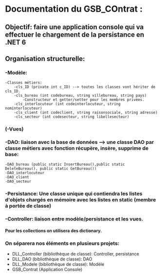 # **Documentation du GSB_COntrat :**

## Objectif: faire une application console qui va effectuer le chargement de la persistance en .NET 6

## Organisation structurelle:

### -Modèle:
	-Classes métiers:
		-cls_ID (private int c_ID) --> toutes les classes vont hériter de cls_ID. 
		-cls_bureau (int codebureau, string villebureau, string pays)
			-Constructeur et getter/setter pour les membres privées.
		-cls_interlocuteur (int codeinterlocuteur, string nominterlocuteur)
		-cls_client (int codeclient, string raisonsociale, string adresse)
		-cls_secteur (int codesecteur, string libellesecteur)
### (-Vues)

### -DAO: liaison avec la base de données --> une classe DAO par classe métiers avec fonction récupère, insère, supprime de base:
	-DAO_bureau (public static InsertBureau(),public static DeleteBureau(), public static GetBureau())
	-DAO_interlocuteur
	-DAO_client
	-DAO_secteur

### -Persistance: Une classe unique qui contiendra les listes d'objets chargés en mémoire avec les listes en static (membre à portée de classe)

### -Controller: liaison entre modèle/persistance et les vues.


#### Pour les collections on utilisera des dictionary.

### On séparera nos éléments en plusieurs projets:
- DLL_Controller (bibliothèque de classe): Controller, persistance
- DLL_DAO (bibliothèque de classe): DAO
- DLL_Modele (bibliothèque de classe): Modèle 
- GSB_Contrat (Application Console)